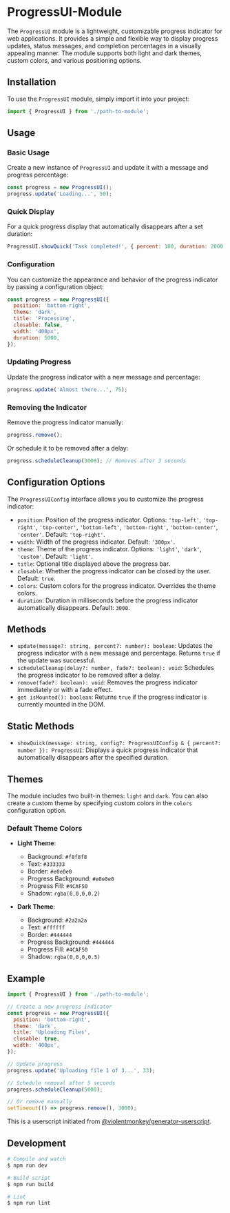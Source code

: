 # ProgressUI-Module

The `ProgressUI` module is a lightweight, customizable progress indicator for web applications. It provides a simple and flexible way to display progress updates, status messages, and completion percentages in a visually appealing manner. The module supports both light and dark themes, custom colors, and various positioning options.

## Installation

To use the `ProgressUI` module, simply import it into your project:

```javascript
import { ProgressUI } from './path-to-module';
```

## Usage

### Basic Usage

Create a new instance of `ProgressUI` and update it with a message and progress percentage:

```javascript
const progress = new ProgressUI();
progress.update('Loading...', 50);
```

### Quick Display

For a quick progress display that automatically disappears after a set duration:

```javascript
ProgressUI.showQuick('Task completed!', { percent: 100, duration: 2000 });
```

### Configuration

You can customize the appearance and behavior of the progress indicator by passing a configuration object:

```javascript
const progress = new ProgressUI({
  position: 'bottom-right',
  theme: 'dark',
  title: 'Processing',
  closable: false,
  width: '400px',
  duration: 5000,
});
```

### Updating Progress

Update the progress indicator with a new message and percentage:

```javascript
progress.update('Almost there...', 75);
```

### Removing the Indicator

Remove the progress indicator manually:

```javascript
progress.remove();
```

Or schedule it to be removed after a delay:

```javascript
progress.scheduleCleanup(3000); // Removes after 3 seconds
```

## Configuration Options

The `ProgressUIConfig` interface allows you to customize the progress indicator:

- `position`: Position of the progress indicator. Options: `'top-left'`, `'top-right'`, `'top-center'`, `'bottom-left'`, `'bottom-right'`, `'bottom-center'`, `'center'`. Default: `'top-right'`.
- `width`: Width of the progress indicator. Default: `'300px'`.
- `theme`: Theme of the progress indicator. Options: `'light'`, `'dark'`, `'custom'`. Default: `'light'`.
- `title`: Optional title displayed above the progress bar.
- `closable`: Whether the progress indicator can be closed by the user. Default: `true`.
- `colors`: Custom colors for the progress indicator. Overrides the theme colors.
- `duration`: Duration in milliseconds before the progress indicator automatically disappears. Default: `3000`.

## Methods

- `update(message?: string, percent?: number): boolean`: Updates the progress indicator with a new message and percentage. Returns `true` if the update was successful.
- `scheduleCleanup(delay?: number, fade?: boolean): void`: Schedules the progress indicator to be removed after a delay.
- `remove(fade?: boolean): void`: Removes the progress indicator immediately or with a fade effect.
- `get isMounted(): boolean`: Returns `true` if the progress indicator is currently mounted in the DOM.

## Static Methods

- `showQuick(message: string, config?: ProgressUIConfig & { percent?: number }): ProgressUI`: Displays a quick progress indicator that automatically disappears after the specified duration.

## Themes

The module includes two built-in themes: `light` and `dark`. You can also create a custom theme by specifying custom colors in the `colors` configuration option.

### Default Theme Colors

- **Light Theme**:

  - Background: `#f8f8f8`
  - Text: `#333333`
  - Border: `#e0e0e0`
  - Progress Background: `#e0e0e0`
  - Progress Fill: `#4CAF50`
  - Shadow: `rgba(0,0,0,0.2)`

- **Dark Theme**:
  - Background: `#2a2a2a`
  - Text: `#ffffff`
  - Border: `#444444`
  - Progress Background: `#444444`
  - Progress Fill: `#4CAF50`
  - Shadow: `rgba(0,0,0,0.5)`

## Example

```javascript
import { ProgressUI } from './path-to-module';

// Create a new progress indicator
const progress = new ProgressUI({
  position: 'bottom-right',
  theme: 'dark',
  title: 'Uploading Files',
  closable: true,
  width: '400px',
});

// Update progress
progress.update('Uploading file 1 of 3...', 33);

// Schedule removal after 5 seconds
progress.scheduleCleanup(5000);

// Or remove manually
setTimeout(() => progress.remove(), 3000);
```

This is a userscript initiated from [@violentmonkey/generator-userscript](https://github.com/violentmonkey/generator-userscript).

## Development

```sh
# Compile and watch
$ npm run dev

# Build script
$ npm run build

# Lint
$ npm run lint
```
